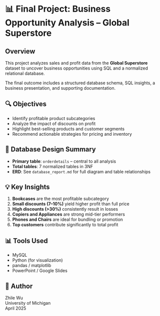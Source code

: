 # 📊 Final Project: Business Opportunity Analysis – Global Superstore

## Overview

This project analyzes sales and profit data from the **Global Superstore** dataset to uncover business opportunities using SQL and a normalized relational database.

The final outcome includes a structured database schema, SQL insights, a business presentation, and supporting documentation.


## 🔍 Objectives

- Identify profitable product subcategories
- Analyze the impact of discounts on profit
- Highlight best-selling products and customer segments
- Recommend actionable strategies for pricing and inventory


## 🧱 Database Design Summary

- **Primary table**: `orderdetails` – central to all analysis
- **Total tables**: 7 normalized tables in 3NF
- **ERD**: See `database_report.md` for full diagram and table relationships


## 💡 Key Insights

1. **Bookcases** are the most profitable subcategory
2. **Small discounts (7–10%)** yield higher profit than full price
3. **High discounts (>30%)** consistently result in losses
4. **Copiers and Appliances** are strong mid-tier performers
5. **Phones and Chairs** are ideal for bundling or promotion
6. **Top customers** contribute significantly to total profit


## 📊 Tools Used

- MySQL
- Python (for visualization)
- pandas / matplotlib
- PowerPoint / Google Slides


## 👤 Author

Zhile Wu <br>
University of Michigan <br>
April 2025


